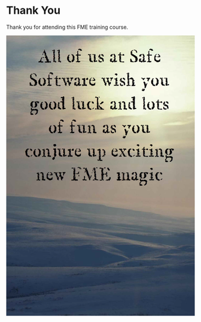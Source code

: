 # Thank You #
Thank you for attending this FME training course.

![](./Images/Img6.008.ThankYouText.png)


